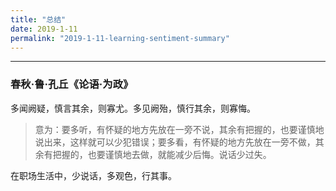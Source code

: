 ```yaml
---
title: "总结"
date: 2019-1-11
permalink: "2019-1-11-learning-sentiment-summary"
---
```


--- 

### 春秋·鲁·孔丘《论语·为政》

多闻阙疑，慎言其余，则寡尤。多见阙殆，慎行其余，则寡悔。

>意为：要多听，有怀疑的地方先放在一旁不说，其余有把握的，也要谨慎地说出来，这样就可以少犯错误；要多看，有怀疑的地方先放在一旁不做，其余有把握的，也要谨慎地去做，就能减少后悔。说话少过失。

在职场生活中，少说话，多观色，行其事。


